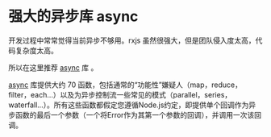 # 强大的异步库 async

开发过程中常常觉得当前异步不够用。rxjs 虽然很强大，但是团队侵入度太高，代码复杂度太高。

所以在这里推荐 [async](https://github.com/caolan/async) 库 。

[async](https://github.com/caolan/async) 库提供大约 70 函数，包括通常的“功能性”嫌疑人（map，reduce，filter，each...）以及为异步控制流一些常见的模式（parallel，series，waterfall...）。所有这些函数都假定您遵循Node.js约定，即提供单个回调作为异步函数的最后一个参数（一个将Error作为其第一个参数的回调），并调用一次该回调。